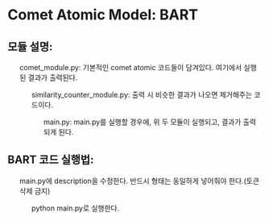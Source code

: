 # Comet Atomic Model: BART

## 모듈 설명:
<div>
<ul> comet_module.py: 기본적인 comet atomic 코드들이 담겨있다. 여기에서 실행된 결과가 출력된다.
<ul> similarity_counter_module.py: 출력 시 비슷한 결과가 나오면 제거해주는 코드이다.
<ul> main.py: main.py를 실행할 경우에, 위 두 모듈이 실행되고, 결과가 출력되게 된다.

</div>

## BART 코드 실행법:

<div>
    <ul> main.py에 description을 수정한다. 반드시 형태는 동일하게 넣어줘야 한다.(토큰 삭제 금지)
    <ul> python main.py로 실행한다.
    
</div>
